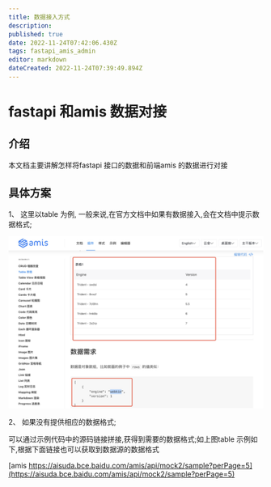 ```yaml
---
title: 数据接入方式
description: 
published: true
date: 2022-11-24T07:42:06.430Z
tags: fastapi_amis_admin
editor: markdown
dateCreated: 2022-11-24T07:39:49.894Z
---
```


# fastapi 和amis 数据对接

## 介绍
本文档主要讲解怎样将fastapi 接口的数据和前端amis 的数据进行对接

## 具体方案
1、 这里以table 为例, 一般来说,在官方文档中如果有数据接入,会在文档中提示数据格式;

![table.jpg](/image/table.jpg)

2、 如果没有提供相应的数据格式;

可以通过示例代码中的源码链接拼接,获得到需要的数据格式;如上图table 示例如下,根据下面链接也可以获取到数据源的数据格式


[amis https://aisuda.bce.baidu.com/amis/api/mock2/sample?perPage=5](https://aisuda.bce.baidu.com/amis/api/mock2/sample?perPage=5)
